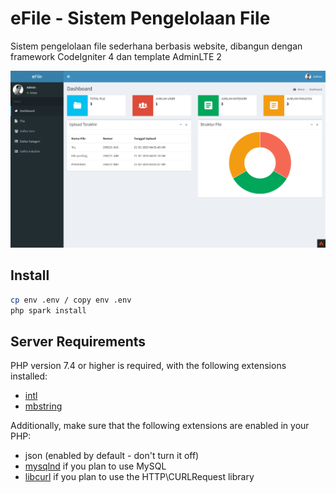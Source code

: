 # eFile - Sistem Pengelolaan File

Sistem pengelolaan file sederhana berbasis website, dibangun dengan framework CodeIgniter 4 dan template AdminLTE 2

![App Screenshot](https://github.com/superXdev/eFile/blob/main/ss.png?raw=true)

## Install

```bash
cp env .env / copy env .env
php spark install

```

## Server Requirements

PHP version 7.4 or higher is required, with the following extensions installed:

- [intl](http://php.net/manual/en/intl.requirements.php)
- [mbstring](http://php.net/manual/en/mbstring.installation.php)

Additionally, make sure that the following extensions are enabled in your PHP:

- json (enabled by default - don't turn it off)
- [mysqlnd](http://php.net/manual/en/mysqlnd.install.php) if you plan to use MySQL
- [libcurl](http://php.net/manual/en/curl.requirements.php) if you plan to use the HTTP\CURLRequest library
